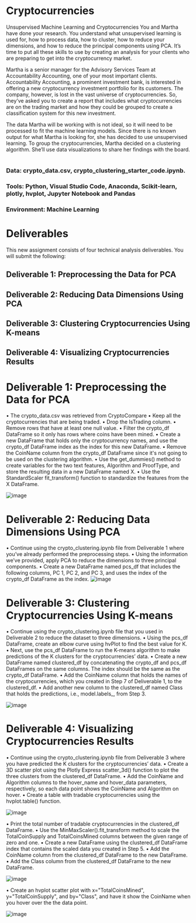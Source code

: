 # Cryptocurrencies
Unsupervised Machine Learning and Cryptocurrencies
You and Martha have done your research. You understand what unsupervised learning is used for, how to process data, how to cluster, how to reduce your dimensions, and how to reduce the principal components using PCA. It’s time to put all these skills to use by creating an analysis for your clients who are preparing to get into the cryptocurrency market.

Martha is a senior manager for the Advisory Services Team at Accountability Accounting, one of your most important clients. Accountability Accounting, a prominent investment bank, is interested in offering a new cryptocurrency investment portfolio for its customers. The company, however, is lost in the vast universe of cryptocurrencies. So, they’ve asked you to create a report that includes what cryptocurrencies are on the trading market and how they could be grouped to create a classification system for this new investment.

The data Martha will be working with is not ideal, so it will need to be processed to fit the machine learning models. Since there is no known output for what Martha is looking for, she has decided to use unsupervised learning. To group the cryptocurrencies, Martha decided on a clustering algorithm. She’ll use data visualizations to share her findings with the board.

#

### Data: crypto_data.csv, crypto_clustering_starter_code.ipynb.
### Tools: Python, Visual Studio Code, Anaconda, Scikit-learn, plotly, hvplot, Jupyter Notebook and Pandas
### Environment: Machine Learning

# Deliverables

This new assignment consists of four technical analysis deliverables. You will submit the following:

## Deliverable 1: Preprocessing the Data for PCA
## Deliverable 2: Reducing Data Dimensions Using PCA
## Deliverable 3: Clustering Cryptocurrencies Using K-means
## Deliverable 4: Visualizing Cryptocurrencies Results

# Deliverable 1: Preprocessing the Data for PCA


•	The crypto_data.csv was retrieved from CryptoCompare 
•	Keep all the cryptocurrencies that are being traded.
•	Drop the IsTrading column.
•	Remove rows that have at least one null value.
•	Filter the crypto_df DataFrame so it only has rows where coins have been mined.
•	Create a new DataFrame that holds only the cryptocurrency names, and use the crypto_df DataFrame index as the index for this new DataFrame.
•	Remove the CoinName column from the crypto_df DataFrame since it's not going to be used on the clustering algorithm.
•	Use the get_dummies() method to create variables for the two text features, Algorithm and ProofType, and store the resulting data in a new DataFrame named X.
•	Use the StandardScaler fit_transform() function to standardize the features from the X DataFrame.


![image](https://user-images.githubusercontent.com/96351897/167318942-cc525d60-6c57-4f24-924a-6ffb7fa0257d.png)


# Deliverable 2: Reducing Data Dimensions Using PCA

•	Continue using the crypto_clustering.ipynb file from Deliverable 1 where you’ve already performed the preprocessing steps.
•	Using the information we’ve provided, apply PCA to reduce the dimensions to three principal components.
•	Create a new DataFrame named pcs_df that includes the following columns, PC 1, PC 2, and PC 3, and uses the index of the crypto_df DataFrame as the index.
![image](https://user-images.githubusercontent.com/96351897/167319145-3fb7955d-347c-461e-b43d-b069aa53d67a.png)




# Deliverable 3: Clustering Cryptocurrencies Using K-means

•	Continue using the crypto_clustering.ipynb file that you used in Deliverable 2 to reduce the dataset to three dimensions.
•	Using the pcs_df DataFrame, create an elbow curve using hvPlot to find the best value for K.
•	Next, use the pcs_df DataFrame to run the K-means algorithm to make predictions of the K clusters for the cryptocurrencies’ data.
•	Create a new DataFrame named clustered_df by concatenating the crypto_df and pcs_df DataFrames on the same columns. The index should be the same as the crypto_df DataFrame.
•	Add the CoinName column that holds the names of the cryptocurrencies, which you created in Step 7 of Deliverable 1, to the clustered_df.
•	Add another new column to the clustered_df named Class that holds the predictions, i.e., model.labels_, from Step 3.


![image](https://user-images.githubusercontent.com/96351897/167319005-298ca779-2b1b-4a07-844d-216dc38beb17.png)


# Deliverable 4: Visualizing Cryptocurrencies Results


•	Continue using the crypto_clustering.ipynb file from Deliverable 3 where you have predicted the K clusters for the cryptocurrencies’ data.
•	Create a 3D scatter plot using the Plotly Express scatter_3d() function to plot the three clusters from the clustered_df DataFrame.
•	Add the CoinName and Algorithm columns to the hover_name and hover_data parameters, respectively, so each data point shows the CoinName and Algorithm on hover.
•	Create a table with tradable cryptocurrencies using the hvplot.table() function.


![image](https://user-images.githubusercontent.com/96351897/167319052-1376848e-9ebc-4d89-bc34-a33e1ebceb23.png)


•	Print the total number of tradable cryptocurrencies in the clustered_df DataFrame.
•	Use the MinMaxScaler().fit_transform method to scale the TotalCoinSupply and TotalCoinsMined columns between the given range of zero and one.
•	Create a new DataFrame using the clustered_df DataFrame index that contains the scaled data you created in Step 5.
•	Add the CoinName column from the clustered_df DataFrame to the new DataFrame.
•	Add the Class column from the clustered_df DataFrame to the new DataFrame.


![image](https://user-images.githubusercontent.com/96351897/167319079-5b9dd5bb-ce48-40d9-842f-dac7584eabe0.png)


•	Create an hvplot scatter plot with x="TotalCoinsMined", y="TotalCoinSupply", and by="Class", and have it show the CoinName when you hover over the the data point.


![image](https://user-images.githubusercontent.com/96351897/167319091-7c3bd5ac-b89d-4ed1-8b0b-f92612494d0b.png)



